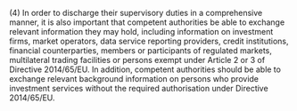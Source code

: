 (4) In order to discharge their supervisory duties in a comprehensive manner, it is also important that competent authorities be able to exchange relevant information they may hold, including information on investment firms, market operators, data service reporting providers, credit institutions, financial counterparties, members or participants of regulated markets, multilateral trading facilities or persons exempt under Article 2 or 3 of Directive 2014/65/EU. In addition, competent authorities should be able to exchange relevant background information on persons who provide investment services without the required authorisation under Directive 2014/65/EU.